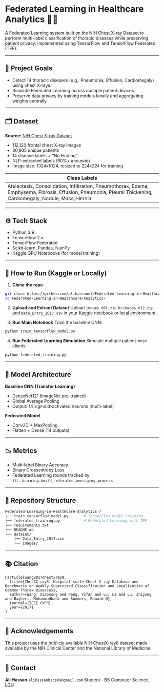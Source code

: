 # Federated Learning in Healthcare Analytics 🧠🏥  
A Federated Learning system built on the NIH Chest X-ray Dataset to perform multi-label classification of thoracic diseases while preserving patient privacy. Implemented using TensorFlow and TensorFlow Federated (TFF).

---

## 📌 Project Goals
- Detect 14 thoracic diseases (e.g., Pneumonia, Effusion, Cardiomegaly) using chest X-rays.
- Simulate Federated Learning across multiple patient devices.
- Preserve data privacy by training models locally and aggregating weights centrally.

---

## 🗂 Dataset

**Source:** [NIH Chest X-ray Dataset](https://nihcc.app.box.com/v/ChestXray-NIHCC)

- 112,120 frontal chest X-ray images
- 30,805 unique patients
- 14 disease labels + “No Finding”
- NLP-extracted labels (90%+ accurate)
- Image size: 1024x1024, resized to 224x224 for training

| Class Labels |
|--------------|
| Atelectasis, Consolidation, Infiltration, Pneumothorax, Edema, Emphysema, Fibrosis, Effusion, Pneumonia, Pleural Thickening, Cardiomegaly, Nodule, Mass, Hernia |

---

## ⚙️ Tech Stack

- Python 3.9
- TensorFlow 2.x
- TensorFlow Federated
- Scikit-learn, Pandas, NumPy
- Kaggle GPU Notebooks (for model training)

---

## 🚀 How to Run (Kaggle or Locally)

1. **Clone the repo**
```bash
git clone https://github.com/alihassanml/Federated-Learning-in-Healthcare-Analytics-.git
cd Federated-Learning-in-Healthcare-Analytics-
````

2. **Upload and Extract Dataset**
   Upload `images_001.zip` to `images_012.zip` and `Data_Entry_2017.csv` in your Kaggle notebook or local environment.

3. **Run Main Notebook**
   Train the baseline CNN:

```python
python train_tensorflow_model.py
```

4. **Run Federated Learning Simulation**
   Simulate multiple patient-wise clients:

```python
python federated_training.py
```

---

## 🧠 Model Architecture

**Baseline CNN (Transfer Learning)**

* DenseNet121 (ImageNet pre-trained)
* Global Average Pooling
* Output: 14 sigmoid-activated neurons (multi-label)

**Federated Model**

* Conv2D + MaxPooling
* Flatten + Dense (14 outputs)

---

## 📉 Metrics

* Multi-label Binary Accuracy
* Binary Crossentropy Loss
* Federated Learning rounds tracked by `tff.learning.build_federated_averaging_process`

---

## 📂 Repository Structure

```bash
Federated-Learning-in-Healthcare-Analytics-/
├── train_tensorflow_model.py       # TensorFlow model training
├── federated_training.py           # Federated Learning with TFF
├── requirements.txt
├── README.md
└── dataset/
    ├── Data_Entry_2017.csv
    └── images/
```

---

## 📚 Citation

```
@article{wang2017chestxray8,
  title={ChestX-ray8: Hospital-scale Chest X-ray Database and Benchmarks on Weakly-Supervised Classification and Localization of Common Thorax Diseases},
  author={Wang, Xiaosong and Peng, Yifan and Lu, Le and Lu, Zhiyong and Bagheri, Mohammadhadi and Summers, Ronald M},
  journal={IEEE CVPR},
  year={2017}
}
```

---

## 🤝 Acknowledgements

This project uses the publicly available NIH ChestX-ray8 dataset made available by the NIH Clinical Center and the National Library of Medicine.

---

## 📧 Contact

**Ali Hassan**
`alihassanbscs99@gmail.com`
Student - BS Computer Science, LGU
